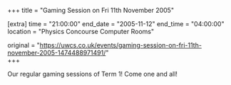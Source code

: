 +++
title = "Gaming Session on Fri 11th November 2005"

[extra]
time = "21:00:00"
end_date = "2005-11-12"
end_time = "04:00:00"
location = "Physics Concourse Computer Rooms"

original = "https://uwcs.co.uk/events/gaming-session-on-fri-11th-november-2005-1474488971491/"    
+++

Our regular gaming sessions of Term 1\! Come one and all\!

